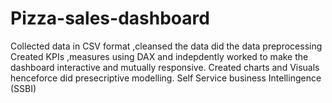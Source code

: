 # Pizza-sales-dashboard
Collected data in CSV format ,cleansed the data did the data preprocessing 
Created KPIs ,measures using DAX and indepdently worked to make the dashboard interactive and mutually responsive.
Created charts and Visuals henceforce did presecriptive modelling.
Self Service business Intellingence (SSBI)
